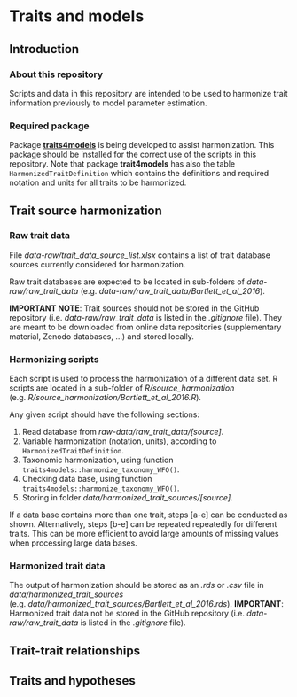 
# Traits and models

## Introduction

### About this repository

Scripts and data in this repository are intended to be used to harmonize
trait information previously to model parameter estimation.

### Required package

Package [**traits4models**](https://emf-creaf.github.io/traits4models)
is being developed to assist harmonization. This package should be
installed for the correct use of the scripts in this repository. Note
that package **trait4models** has also the table
`HarmonizedTraitDefinition` which contains the definitions and required
notation and units for all traits to be harmonized.

## Trait source harmonization

### Raw trait data

File *data-raw/trait_data_source_list.xlsx* contains a list of trait
database sources currently considered for harmonization.

Raw trait databases are expected to be located in sub-folders of
*data-raw/raw_trait_data*
(e.g. *data-raw/raw_trait_data/Bartlett_et_al_2016*).

**IMPORTANT NOTE**: Trait sources should not be stored in the GitHub
repository (i.e. *data-raw/raw_trait_data* is listed in the *.gitignore*
file). They are meant to be downloaded from online data repositories
(supplementary material, Zenodo databases, …) and stored locally.

### Harmonizing scripts

Each script is used to process the harmonization of a different data
set. R scripts are located in a sub-folder of *R/source_harmonization*
(e.g. *R/source_harmonization/Bartlett_et_al_2016.R*).

Any given script should have the following sections:

1.  Read database from *raw-data/raw_trait_data/\[source\]*.
2.  Variable harmonization (notation, units), according to
    `HarmonizedTraitDefinition`.
3.  Taxonomic harmonization, using function
    `traits4models::harmonize_taxonomy_WFO()`.
4.  Checking data base, using function
    `traits4models::harmonize_taxonomy_WFO()`.
5.  Storing in folder *data/harmonized_trait_sources/\[source\]*.

If a data base contains more than one trait, steps \[a-e\] can be
conducted as shown. Alternatively, steps \[b-e\] can be repeated
repeatedly for different traits. This can be more efficient to avoid
large amounts of missing values when processing large data bases.

### Harmonized trait data

The output of harmonization should be stored as an *.rds* or *.csv* file
in *data/harmonized_trait_sources*
(e.g. *data/harmonized_trait_sources/Bartlett_et_al_2016.rds*).
**IMPORTANT**: Harmonized trait data not be stored in the GitHub
repository (i.e. *data-raw/raw_trait_data* is listed in the *.gitignore*
file).

## Trait-trait relationships

## Traits and hypotheses
